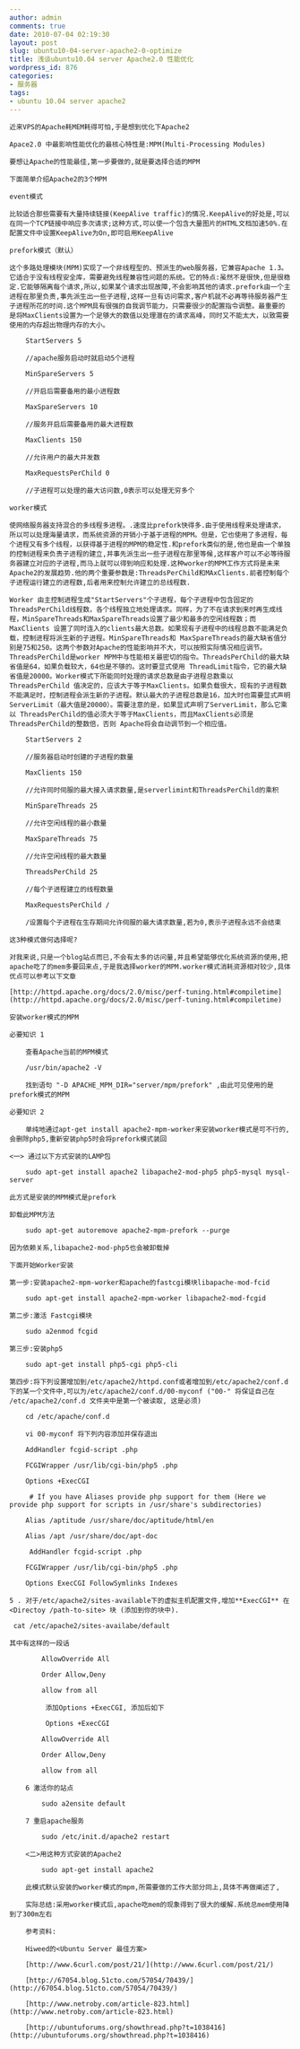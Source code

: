 ```yaml
---
author: admin
comments: true
date: 2010-07-04 02:19:30
layout: post
slug: ubuntu10-04-server-apache2-0-optimize
title: 浅谈ubuntu10.04 server Apache2.0 性能优化
wordpress_id: 876
categories:
- 服务器
tags:
- ubuntu 10.04 server apache2
---
```


	近来VPS的Apache耗MEM耗得可怕,于是想到优化下Apache2

	Apace2.0 中最影响性能优化的最核心特性是:MPM(Multi-Processing Modules)

	要想让Apache的性能最佳,第一步要做的,就是要选择合适的MPM

	下面简单介绍Apache2的3个MPM

	event模式

	比较适合那些需要有大量持续链接(KeepAlive traffic)的情况.KeepAlive的好处是,可以在同一个TCP链接中响应多次请求;这种方式,可以使一个包含大量图片的HTML文档加速50%.在配置文件中设置KeepAlive为On,即可启用KeepAlive

	prefork模式（默认）  

	这个多路处理模块(MPM)实现了一个非线程型的、预派生的web服务器，它兼容Apache 1.3。它适合于没有线程安全库，需要避免线程兼容性问题的系统。它的特点:虽然不是很快,但是很稳定.它能够隔离每个请求,所以,如果某个请求出现故障,不会影响其他的请求.prefork由一个主进程在那里负责,事先派生出一些子进程,这样一旦有访问需求,客户机就不必再等待服务器产生子进程所花的时间.这个MPM具有很强的自我调节能力，只需要很少的配置指令调整。最重要的是将MaxClients设置为一个足够大的数值以处理潜在的请求高峰，同时又不能太大，以致需要使用的内存超出物理内存的大小。
 
		StartServers 5 
 
		//apache服务启动时就启动5个进程 
 
		MinSpareServers 5 
 
		//开启后需要备用的最小进程数 
 
		MaxSpareServers 10 
 
		//服务开启后需要备用的最大进程数 
 
		MaxClients 150 
 
		//允许用户的最大并发数 
 
		MaxRequestsPerChild 0 
 
		//子进程可以处理的最大访问数,0表示可以处理无穷多个 

	worker模式  

	使网络服务器支持混合的多线程多进程。.速度比prefork快得多.由于使用线程来处理请求，所以可以处理海量请求，而系统资源的开销小于基于进程的MPM。但是，它也使用了多进程，每个进程又有多个线程，以获得基于进程的MPM的稳定性.和prefork类似的是,他也是由一个单独的控制进程来负责子进程的建立,并事先派生出一些子进程在那里等候,这样客户可以不必等待服务器建立对应的子进程,而马上就可以得到响应和处理.这种worker的MPM工作方式将是未来Apache2的发展趋势.他的两个重要参数是:ThreadsPerChild和MAxClients.前者控制每个子进程运行建立的进程数,后者用来控制允许建立的总线程数.

	Worker 由主控制进程生成"StartServers"个子进程，每个子进程中包含固定的ThreadsPerChild线程数，各个线程独立地处理请求。同样，为了不在请求到来时再生成线程，MinSpareThreads和MaxSpareThreads设置了最少和最多的空闲线程数；而MaxClients 设置了同时连入的clients最大总数。如果现有子进程中的线程总数不能满足负载，控制进程将派生新的子进程。MinSpareThreads和 MaxSpareThreads的最大缺省值分别是75和250。这两个参数对Apache的性能影响并不大，可以按照实际情况相应调节。 ThreadsPerChild是worker MPM中与性能相关最密切的指令。ThreadsPerChild的最大缺省值是64，如果负载较大，64也是不够的。这时要显式使用 ThreadLimit指令，它的最大缺省值是20000。Worker模式下所能同时处理的请求总数是由子进程总数乘以ThreadsPerChild 值决定的，应该大于等于MaxClients。如果负载很大，现有的子进程数不能满足时，控制进程会派生新的子进程。默认最大的子进程总数是16，加大时也需要显式声明ServerLimit（最大值是20000）。需要注意的是，如果显式声明了ServerLimit，那么它乘以 ThreadsPerChild的值必须大于等于MaxClients，而且MaxClients必须是ThreadsPerChild的整数倍，否则 Apache将会自动调节到一个相应值。

		StartServers 2   
 
		//服务器启动时创建的子进程的数量   
 
		MaxClients 150   
 
		//允许同时伺服的最大接入请求数量,是serverlimint和ThreadsPerChild的乘积   
 
		MinSpareThreads 25   
 
		//允许空闲线程的最小数量   
 
		MaxSpareThreads 75   
 
		//允许空闲线程的最大数量   
 
		ThreadsPerChild 25  
 
		//每个子进程建立的线程数量  
 
		MaxRequestsPerChild /  
 
		/设置每个子进程在生存期间允许伺服的最大请求数量,若为0,表示子进程永远不会结束  

	这3种模式做何选择呢?

	对我来说,只是一个blog站点而已,不会有太多的访问量,并且希望能够优化系统资源的使用,把apache吃了的mem多要回来点,于是我选择worker的MPM.worker模式消耗资源相对较少,具体优点可以参考以下文章

	[http://httpd.apache.org/docs/2.0/misc/perf-tuning.html#compiletime](http://httpd.apache.org/docs/2.0/misc/perf-tuning.html#compiletime)

	安装worker模式的MPM

	必要知识 1
 
		查看Apache当前的MPM模式
 
		/usr/bin/apache2 -V
 
		找到语句 "-D APACHE_MPM_DIR="server/mpm/prefork" ,由此可见使用的是prefork模式的MPM

	必要知识 2
 
		单纯地通过apt-get install apache2-mpm-worker来安装worker模式是可不行的,会删除php5,重新安装php5时会将prefork模式装回

	<一> 通过以下方式安装的LAMP包
 
		sudo apt-get install apache2 libapache2-mod-php5 php5-mysql mysql-server

	此方式是安装的MPM模式是prefork

	卸载此MPM方法
 
		sudo apt-get autoremove apache2-mpm-prefork --purge

	因为依赖关系,libapache2-mod-php5也会被卸载掉

	下面开始Worker安装

	第一步:安装apache2-mpm-worker和apache的fastcgi模块libapache-mod-fcid
 
		sudo apt-get install apache2-mpm-worker libapache2-mod-fcgid

	第二步:激活 Fastcgi模块
 
		sudo a2enmod fcgid

	第三步:安装php5
 
		sudo apt-get install php5-cgi php5-cli

	第四步:将下列设置增加到/etc/apache2/httpd.conf或者增加到/etc/apache2/conf.d下的某一个文件中,可以为/etc/apache2/conf.d/00-myconf ("00-" 将保证自己在 /etc/apache2/conf.d 文件夹中是第一个被读取, 这是必须)
 
		cd /etc/apache/conf.d 
 
		vi 00-myconf 将下列内容添加并保存退出 
 
		AddHandler fcgid-script .php 
 
		FCGIWrapper /usr/lib/cgi-bin/php5 .php 
 
		Options +ExecCGI 
 
		 # If you have Aliases provide php support for them (Here we provide php support for scripts in /usr/share's subdirectories) 
 
		Alias /aptitude /usr/share/doc/aptitude/html/en 
 
		Alias /apt /usr/share/doc/apt-doc 
 
		 AddHandler fcgid-script .php 
 
		FCGIWrapper /usr/lib/cgi-bin/php5 .php 
 
		Options ExecCGI FollowSymlinks Indexes

	5 . 对于/etc/apache2/sites-available下的虚拟主机配置文件,增加**ExecCGI** 在<Directoy /path-to-site> 块 (添加到你的块中).

	 cat /etc/apache2/sites-availabe/default

	其中有这样的一段话
 
			AllowOverride All 
 
			Order Allow,Deny 
 
			allow from all 
 
			 添加Options +ExecCGI, 添加后如下 
 
			 Options +ExecCGI 
 
			AllowOverride All 
 
			Order Allow,Deny 
 
			allow from all

		6 激活你的站点 
 
			sudo a2ensite default

		7 重启apache服务 
 
			sudo /etc/init.d/apache2 restart

		<二>用这种方式安装的Apache2
 
			sudo apt-get install apache2

		此模式默认安装的worker模式的mpm,所需要做的工作大部分同上,具体不再做阐述了, 

		实际总结:采用worker模式后,apache吃mem的现象得到了很大的缓解.系统总mem使用降到了300m左右 

		参考资料: 

		Hiweed的<Ubuntu Server 最佳方案> 

		[http://www.6curl.com/post/21/](http://www.6curl.com/post/21/) 

		[http://67054.blog.51cto.com/57054/70439/](http://67054.blog.51cto.com/57054/70439/) 

		[http://www.netroby.com/article-823.html](http://www.netroby.com/article-823.html) 

		[http://ubuntuforums.org/showthread.php?t=1038416](http://ubuntuforums.org/showthread.php?t=1038416) 

